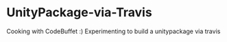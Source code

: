 UnityPackage-via-Travis
=======================

Cooking with CodeBuffet :) Experimenting to build a unitypackage via travis
